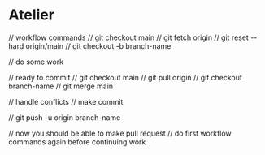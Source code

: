 # Atelier

// workflow commands
// git checkout main
// git fetch origin
// git reset --hard origin/main
// git checkout -b branch-name

// do some work

// ready to commit
// git checkout main
// git pull origin
// git checkout branch-name
// git merge main

// handle conflicts
// make commit

// git push -u origin branch-name

// now you should be able to make pull request
// do first workflow commands again before continuing work
